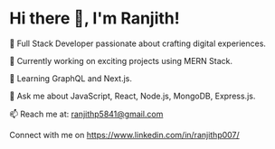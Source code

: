 # Hi there 👋, I'm Ranjith!

🚀 Full Stack Developer passionate about crafting digital experiences.

🔭 Currently working on exciting projects using MERN Stack.

🌱 Learning GraphQL and Next.js.

💬 Ask me about JavaScript, React, Node.js, MongoDB, Express.js.

📫 Reach me at: ranjithp5841@gmail.com

Connect with me on https://www.linkedin.com/in/ranjithp007/

